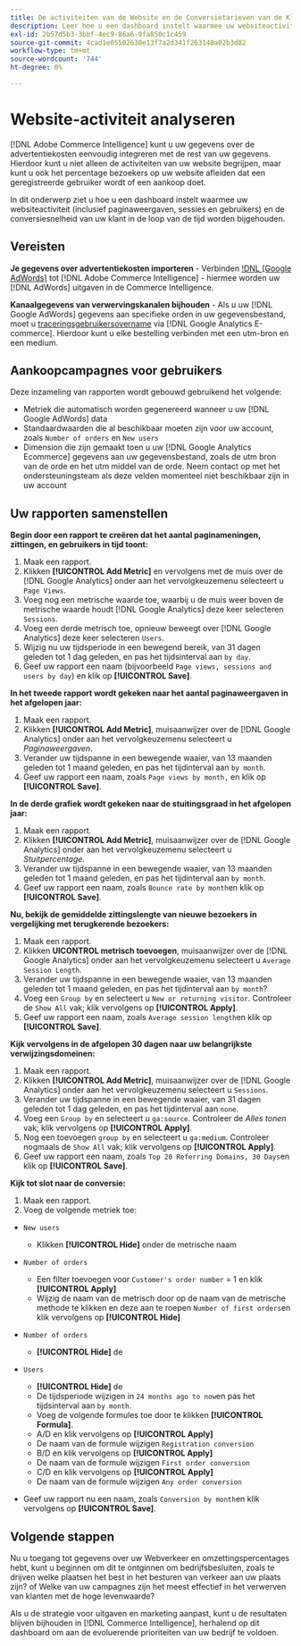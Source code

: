 ```yaml
---
title: De activiteiten van de Website en de Conversietarieven van de Klant analyseren
description: Leer hoe u een dashboard instelt waarmee uw websiteactiviteit (inclusief paginaweergaven, sessies en gebruikers) en de conversiesnelheid van uw klant in de loop van de tijd worden bijgehouden.
exl-id: 2b57d5b3-3bbf-4ec9-86a6-9fa850c1c459
source-git-commit: 4cad1e05502630e13f7a2d341f263140a02b3d82
workflow-type: tm+mt
source-wordcount: '744'
ht-degree: 0%

---
```


# Website-activiteit analyseren

[!DNL Adobe Commerce Intelligence] kunt u uw gegevens over de advertentiekosten eenvoudig integreren met de rest van uw gegevens. Hierdoor kunt u niet alleen de activiteiten van uw website begrijpen, maar kunt u ook het percentage bezoekers op uw website afleiden dat een geregistreerde gebruiker wordt of een aankoop doet.

In dit onderwerp ziet u hoe u een dashboard instelt waarmee uw websiteactiviteit (inclusief paginaweergaven, sessies en gebruikers) en de conversiesnelheid van uw klant in de loop van de tijd worden bijgehouden.

## Vereisten

**Je gegevens over advertentiekosten importeren** - Verbinden [!DNL [Google AdWords]](../importing-data/integrations/google-adwords.md) tot [!DNL Adobe Commerce Intelligence] - hiermee worden uw [!DNL AdWords] uitgaven in de Commerce Intelligence.

**Kanaalgegevens van verwervingskanalen bijhouden** - Als u uw [!DNL Google AdWords] gegevens aan specifieke orden in uw gegevensbestand, moet u [traceringsgebruikersovername](../analysis/google-track-user-acq.md) via [!DNL Google Analytics E-commerce]. Hierdoor kunt u elke bestelling verbinden met een utm-bron en een medium.

## Aankoopcampagnes voor gebruikers

Deze inzameling van rapporten wordt gebouwd gebruikend het volgende:

* Metriek die automatisch worden gegenereerd wanneer u uw [!DNL Google AdWords] data
* Standaardwaarden die al beschikbaar moeten zijn voor uw account, zoals `Number of orders` en `New users`
* Dimension die zijn gemaakt toen u uw [!DNL Google Analytics Ecommerce] gegevens aan uw gegevensbestand, zoals de utm bron van de orde en het utm middel van de orde. Neem contact op met het ondersteuningsteam als deze velden momenteel niet beschikbaar zijn in uw account

## Uw rapporten samenstellen

**Begin door een rapport te creëren dat het aantal paginameningen, zittingen, en gebruikers in tijd toont:**

1. Maak een rapport.
1. Klikken **[!UICONTROL Add Metric]** en vervolgens met de muis over de [!DNL Google Analytics] onder aan het vervolgkeuzemenu selecteert u `Page Views`.
1. Voeg nog een metrische waarde toe, waarbij u de muis weer boven de metrische waarde houdt [!DNL Google Analytics] deze keer selecteren `Sessions`.
1. Voeg een derde metrisch toe, opnieuw beweegt over [!DNL Google Analytics] deze keer selecteren `Users`.
1. Wijzig nu uw tijdsperiode in een bewegend bereik, van 31 dagen geleden tot 1 dag geleden, en pas het tijdsinterval aan `by day`.
1. Geef uw rapport een naam (bijvoorbeeld `Page views, sessions and users by day`) en klik op **[!UICONTROL Save]**.

**In het tweede rapport wordt gekeken naar het aantal paginaweergaven in het afgelopen jaar:**

1. Maak een rapport.
1. Klikken **[!UICONTROL Add Metric]**, muisaanwijzer over de [!DNL Google Analytics] onder aan het vervolgkeuzemenu selecteert u _Paginaweergaven_.
1. Verander uw tijdspanne in een bewegende waaier, van 13 maanden geleden tot 1 maand geleden, en pas het tijdinterval aan `by month`.
1. Geef uw rapport een naam, zoals `Page views by month,` en klik op **[!UICONTROL Save]**.

**In de derde grafiek wordt gekeken naar de stuitingsgraad in het afgelopen jaar:**

1. Maak een rapport.
1. Klikken **[!UICONTROL Add Metric]**, muisaanwijzer over de [!DNL Google Analytics] onder aan het vervolgkeuzemenu selecteert u _Stuitpercentage_.
1. Verander uw tijdspanne in een bewegende waaier, van 13 maanden geleden tot 1 maand geleden, en pas het tijdinterval aan `by month`.
1. Geef uw rapport een naam, zoals `Bounce rate by month`en klik op **[!UICONTROL Save]**.

**Nu, bekijk de gemiddelde zittingslengte van nieuwe bezoekers in vergelijking met terugkerende bezoekers:**

1. Maak een rapport.
1. Klikken **UICONTROL metrisch toevoegen**, muisaanwijzer over de [!DNL Google Analytics] onder aan het vervolgkeuzemenu selecteert u `Average Session Length`.
1. Verander uw tijdspanne in een bewegende waaier, van 13 maanden geleden tot 1 maand geleden, en pas het tijdinterval aan `by month`?
1. Voeg een `Group by` en selecteert u `New or returning visitor`.  Controleer de `Show All` vak; klik vervolgens op **[!UICONTROL Apply]**.
1. Geef uw rapport een naam, zoals `Average session length`en klik op **[!UICONTROL Save]**.

**Kijk vervolgens in de afgelopen 30 dagen naar uw belangrijkste verwijzingsdomeinen:**

1. Maak een rapport.
1. Klikken **[!UICONTROL Add Metric]**, muisaanwijzer over de [!DNL Google Analytics] onder aan het vervolgkeuzemenu selecteert u `Sessions`.
1. Verander uw tijdspanne in een bewegende waaier, van 31 dagen geleden tot 1 dag geleden, en pas het tijdinterval aan `none`.
1. Voeg een `Group by` en selecteert u `ga:source`.  Controleer de _Alles tonen_ vak; klik vervolgens op **[!UICONTROL Apply]**.
1. Nog een toevoegen `group by` en selecteert u `ga:medium`. Controleer nogmaals de `Show All` vak; klik vervolgens op **[!UICONTROL Apply]**.
1. Geef uw rapport een naam, zoals `Top 20 Referring Domains, 30 Days`en klik op **[!UICONTROL Save]**.

**Kijk tot slot naar de conversie:**

1. Maak een rapport.
1. Voeg de volgende metriek toe:

* `New users`
   * Klikken **[!UICONTROL Hide]** onder de metrische naam

* `Number of orders`
   * Een filter toevoegen voor `Customer's order number` = 1 en klik **[!UICONTROL Apply]**
   * Wijzig de naam van de metrisch door op de naam van de metrische methode te klikken en deze aan te roepen `Number of first orders`en klik vervolgens op **[!UICONTROL Hide]**

* `Number of orders`
   * **[!UICONTROL Hide]** de

* `Users`
   * **[!UICONTROL Hide]** de
   * De tijdsperiode wijzigen in `24 months ago to now`en pas het tijdsinterval aan `by month`.
   * Voeg de volgende formules toe door te klikken **[!UICONTROL Formula]**.
   * A/D en klik vervolgens op **[!UICONTROL Apply]**
   * De naam van de formule wijzigen `Registration conversion`
   * B/D en klik vervolgens op **[!UICONTROL Apply]**
   * De naam van de formule wijzigen `First order conversion`
   * C/D en klik vervolgens op **[!UICONTROL Apply]**
   * De naam van de formule wijzigen `Any order conversion`

* Geef uw rapport nu een naam, zoals `Conversion by month`en klik vervolgens op **[!UICONTROL Save]**.

## Volgende stappen

Nu u toegang tot gegevens over uw Webverkeer en omzettingspercentages hebt, kunt u beginnen om dit te ontginnen om bedrijfsbesluiten, zoals te drijven welke plaatsen het best in het besturen van verkeer aan uw plaats zijn? of Welke van uw campagnes zijn het meest effectief in het verwerven van klanten met de hoge levenwaarde?

Als u de strategie voor uitgaven en marketing aanpast, kunt u de resultaten blijven bijhouden in [!DNL Commerce Intelligence], herhalend op dit dashboard om aan de evoluerende prioriteiten van uw bedrijf te voldoen.
